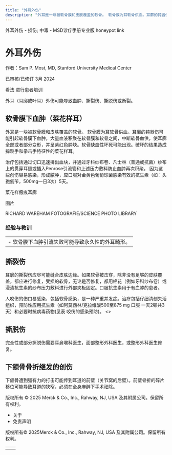 ```yaml
---
title: "外耳外伤"
description: "外耳是一块被软骨膜和皮肤覆盖的软骨。 软骨膜为耳软骨供血。耳廓的钝器伤可能引起软骨膜下血肿，大量血液积聚在软骨膜和软骨之间，中断软骨血供，使耳廓全部或者部分变形，并呈紫红色肿块。软骨缺血性坏死可能出现。破坏的结果造成摔跤手和拳击手特征性的菜花样耳。"
---
```


﻿外耳外伤 \- 损伤; 中毒 \- MSD诊疗手册专业版 honeypot link

# 外耳外伤

作者：Sam P. Most, MD, Stanford University Medical Center

已审核/已修订 3月 2024

看法 进行患者培训

外耳（耳廓或叶耳）外伤可能导致血肿、撕裂伤、撕脱伤或断裂。

## 软骨膜下血肿（菜花样耳）

外耳是一块被软骨膜和皮肤覆盖的软骨。 软骨膜为耳软骨供血。耳廓的钝器伤可能引起软骨膜下血肿，大量血液积聚在软骨膜和软骨之间，中断软骨血供，使耳廓全部或者部分变形，并呈紫红色肿块。软骨缺血性坏死可能出现。破坏的结果造成摔跤手和拳击手特征性的菜花样耳。

治疗包括通过切口迅速排出血块，并通过牙科纱布卷、凡士林（普通或抗菌）纱布上的贯穿耳缝或插入Penrose引流管和上述压力敷料防止血肿再次积聚。 因为这些创伤容易感染，形成脓肿，应口服对金黄色葡萄球菌感染有效的抗生素（如：头孢氨苄，500mg一日3次）5天。

菜花样瘢痕耳廓



图片

RICHARD WAREHAM FOTOGRAFIE/SCIENCE PHOTO LIBRARY

### 经验与教训

|     |
| --- |
| - 软骨膜下血肿引流失败可能导致永久性的外耳畸形。 |

## 撕裂伤

耳廓的撕裂伤应尽可能缝合皮肤边缘。如果软骨被击穿，除非没有足够的皮肤覆盖，都应进行修复，受损的软骨，无论是否修复，都用棉花（例如牙科纱布卷）或浸渍抗生素的纱布压力敷料进行外部夹板固定。口服抗生素用于有血肿的患者。

人咬伤的伤口易感染，包括软骨感染，是一种严重并发症。治疗包括仔细清创失活组织，预防性应用抗生素（如阿莫西林/克拉维酸500至875 mg 口服 一天2顿共3天）和必要时抗病毒药物(见表 咬伤的感染预防)。 <>

## 撕脱伤

完全性或部分撕脱伤需要耳鼻喉科医生，面部整形外科医生，或整形外科医生修复。

## 下颌骨骨折继发的创伤

下颌骨遭到强有力的打击可能传到耳道的前壁（关节窝的后壁）。前壁骨折的碎片移位可能导致耳道的狭窄，必须在全身麻醉下手术祛除。



版权所有 © 2025
Merck & Co., Inc., Rahway, NJ, USA 及其附属公司。保留所有权利。

- 关于
- 免责声明

版权所有© 2025Merck & Co., Inc., Rahway, NJ, USA 及其附属公司。保留所有权利。

|     |     |
| --- | --- |
|  |  |
